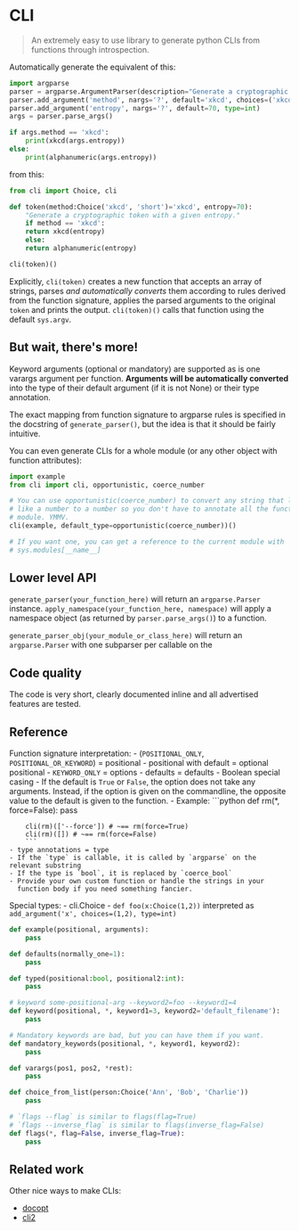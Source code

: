 # CLI

> An extremely easy to use library to generate python CLIs from functions through introspection.

Automatically generate the equivalent of this:

```python
import argparse
parser = argparse.ArgumentParser(description="Generate a cryptographic token with a given entropy.")
parser.add_argument('method', nargs='?', default='xkcd', choices=('xkcd', 'short'))
parser.add_argument('entropy', nargs='?', default=70, type=int)
args = parser.parse_args()

if args.method == 'xkcd':
    print(xkcd(args.entropy))
else:
    print(alphanumeric(args.entropy))
```

from this:

```python
from cli import Choice, cli

def token(method:Choice('xkcd', 'short')='xkcd', entropy=70):
    "Generate a cryptographic token with a given entropy."
    if method == 'xkcd':
	return xkcd(entropy)
    else:
	return alphanumeric(entropy)

cli(token)()
```

Explicitly, `cli(token)` creates a new function that accepts an array of strings, parses *and automatically converts* them according to rules derived from the function signature, applies the parsed arguments to the original `token` and prints the output. `cli(token)()` calls that function using the default `sys.argv`.

## But wait, there's more!

Keyword arguments (optional or mandatory) are supported as is one varargs argument per function. **Arguments will be automatically converted** into the type of their default argument (if it is not None) or their type annotation.

The exact mapping from function signature to argparse rules is specified in the docstring of `generate_parser()`, but the idea is that it should be fairly intuitive.

You can even generate CLIs for a whole module (or any other object with function attributes):

```python
import example
from cli import cli, opportunistic, coerce_number

# You can use opportunistic(coerce_number) to convert any string that looks
# like a number to a number so you don't have to annotate all the functions in a
# module. YMMV.
cli(example, default_type=opportunistic(coerce_number))()

# If you want one, you can get a reference to the current module with
# sys.modules[__name__]
```

## Lower level API

`generate_parser(your_function_here)` will return an `argparse.Parser` instance. `apply_namespace(your_function_here, namespace)` will apply a namespace object (as returned by `parser.parse_args()`) to a function.

`generate_parser_obj(your_module_or_class_here)` will return an `argparse.Parser` with one subparser per callable on the

## Code quality

The code is very short, clearly documented inline and all advertised features are tested.

## Reference

Function signature interpretation:
    - (`POSITIONAL_ONLY`, `POSITIONAL_OR_KEYWORD`) = positional
    - positional with default = optional positional
    - `KEYWORD_ONLY` = options
    - defaults = defaults
	- Boolean special casing
	    - If the default is `True` or `False`, the option does not take any
	      arguments. Instead, if the option is given on the
	      commandline, the opposite value to the default is given to
	      the function.
	    - Example:
		```python
		def rm(*, force=False):
		    pass

		cli(rm)(['--force']) # ~== rm(force=True)
		cli(rm)([]) # ~== rm(force=False)
		```
    - type annotations = type
	- If the `type` is callable, it is called by `argparse` on the relevant substring
	- If the type is `bool`, it is replaced by `coerce_bool`
	- Provide your own custom function or handle the strings in your
	  function body if you need something fancier.

Special types:
    - cli.Choice
	- `def foo(x:Choice(1,2))` interpreted as `add_argument('x', choices=(1,2), type=int)`

```python
def example(positional, arguments):
    pass

def defaults(normally_one=1):
    pass

def typed(positional:bool, positional2:int):
    pass

# keyword some-positional-arg --keyword2=foo --keyword1=4
def keyword(positional, *, keyword1=3, keyword2='default_filename'):
    pass

# Mandatory keywords are bad, but you can have them if you want.
def mandatory_keywords(positional, *, keyword1, keyword2):
    pass

def varargs(pos1, pos2, *rest):
    pass

def choice_from_list(person:Choice('Ann', 'Bob', 'Charlie'))
    pass

# `flags --flag` is similar to flags(flag=True)
# `flags --inverse_flag` is similar to flags(inverse_flag=False)
def flags(*, flag=False, inverse_flag=True):
    pass
```

## Related work

Other nice ways to make CLIs:

 - [docopt](https://docopt.org)
 - [cli2](https://pypi.org/project/cli2/)
